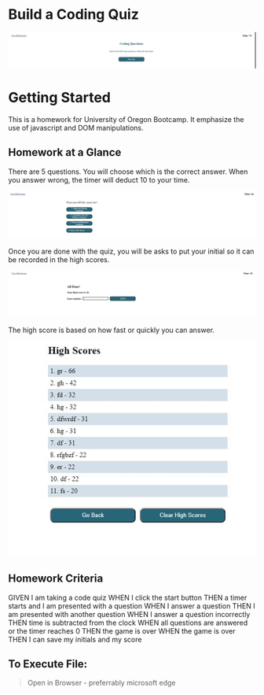 # Build a Coding Quiz 
![Coding Quiz](assets/images/codingQfront.jpg)

# Getting Started
This is a homework for University of Oregon Bootcamp.
It emphasize the use of javascript and DOM manipulations.

## Homework at a Glance


There are 5 questions. You will choose which is the correct answer.
When you answer wrong, the timer will deduct 10 to your time.

![Questions](assets/images/questions.jpg)

Once you are done with the quiz, you will be asks to put your initial so it can  be recorded in the high scores.

![Record Initials](assets/images/initials.jpg)

The high score is based on how fast or quickly you can answer. 

![High Scores](assets/images/highscore.jpg)


## Homework Criteria


GIVEN I am taking a code quiz
WHEN I click the start button
THEN a timer starts and I am presented with a question
WHEN I answer a question
THEN I am presented with another question
WHEN I answer a question incorrectly
THEN time is subtracted from the clock
WHEN all questions are answered or the timer reaches 0
THEN the game is over
WHEN the game is over
THEN I can save my initials and my score



## To Execute File:

> Open in Browser - preferrably microsoft edge